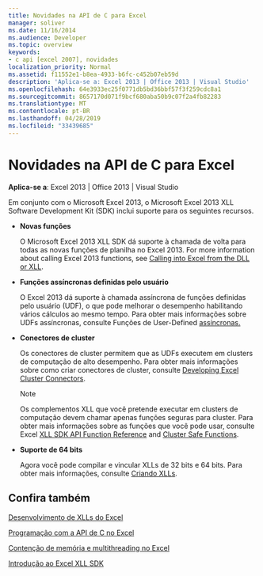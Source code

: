 ```yaml
---
title: Novidades na API de C para Excel
manager: soliver
ms.date: 11/16/2014
ms.audience: Developer
ms.topic: overview
keywords:
- c api [excel 2007], novidades
localization_priority: Normal
ms.assetid: f11552e1-b8ea-4933-b6fc-c452b07eb59d
description: 'Aplica-se a: Excel 2013 | Office 2013 | Visual Studio'
ms.openlocfilehash: 64e3933ec25f0771db5bd36bbf57f3f259cdc8a1
ms.sourcegitcommit: 8657170d071f9bcf680aba50b9c07f2a4fb82283
ms.translationtype: MT
ms.contentlocale: pt-BR
ms.lasthandoff: 04/28/2019
ms.locfileid: "33439685"
---
```

# <a name="whats-new-in-the-c-api-for-excel"></a>Novidades na API de C para Excel

 **Aplica-se a**: Excel 2013 | Office 2013 | Visual Studio 
  
Em conjunto com o Microsoft Excel 2013, o Microsoft Excel 2013 XLL Software Development Kit (SDK) inclui suporte para os seguintes recursos.
  
- **Novas funções**
    
    O Microsoft Excel 2013 XLL SDK dá suporte à chamada de volta para todas as novas funções de planilha no Excel 2013. For more information about calling Excel 2013 functions, see [Calling into Excel from the DLL or XLL](calling-into-excel-from-the-dll-or-xll.md).
    
- **Funções assíncronas definidas pelo usuário**
    
    O Excel 2013 dá suporte à chamada assíncrona de funções definidas pelo usuário (UDF), o que pode melhorar o desempenho habilitando vários cálculos ao mesmo tempo. Para obter mais informações sobre UDFs assíncronas, consulte Funções de User-Defined [assíncronas.](asynchronous-user-defined-functions.md)
    
- **Conectores de cluster**
    
    Os conectores de cluster permitem que as UDFs executem em clusters de computação de alto desempenho. Para obter mais informações sobre como criar conectores de cluster, consulte [Developing Excel Cluster Connectors](developing-excel-cluster-connectors.md).
    
    > [!NOTE]
    > Os complementos XLL que você pretende executar em clusters de computação devem chamar apenas funções seguras para cluster. Para obter mais informações sobre as funções que você pode usar, consulte Excel [XLL SDK API Function Reference](excel-xll-sdk-api-function-reference.md) and [Cluster Safe Functions](cluster-safe-functions.md). 
  
- **Suporte de 64 bits**
    
    Agora você pode compilar e vincular XLLs de 32 bits e 64 bits. Para obter mais informações, consulte [Criando XLLs](creating-xlls.md).
    
## <a name="see-also"></a>Confira também



[Desenvolvimento de XLLs do Excel](developing-excel-xlls.md)
  
[Programação com a API de C no Excel](programming-with-the-c-api-in-excel.md)
  
[Contenção de memória e multithreading no Excel](multithreading-and-memory-contention-in-excel.md)


[Introdução ao Excel XLL SDK](getting-started-with-the-excel-xll-sdk.md)

